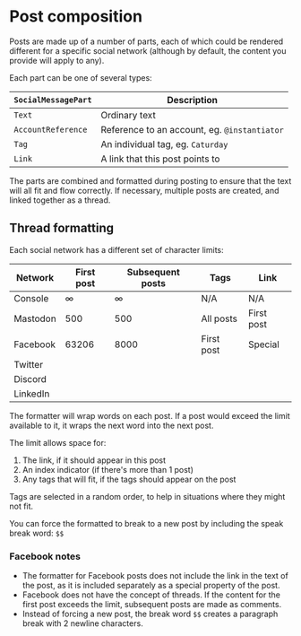# Post composition

Posts are made up of a number of parts, each of which could be rendered different for a specific social network (although by default, the content you provide will apply to any).

Each part can be one of several types:

| `SocialMessagePart` | Description |
|-|-|
| `Text` | Ordinary text |
| `AccountReference` | Reference to an account, eg. `@instantiator` |
| `Tag` | An individual tag, eg. `Caturday` |
| `Link` | A link that this post points to |

The parts are combined and formatted during posting to ensure that the text will all fit and flow correctly. If necessary, multiple posts are created, and linked together as a thread.

## Thread formatting

Each social network has a different set of character limits:

| Network | First post | Subsequent posts | Tags | Link |
|-|-|-|-|-|
| Console | ∞ | ∞ | N/A | N/A |
| Mastodon | 500 | 500 | All posts | First post |
| Facebook | 63206 | 8000 | First post | Special |
| Twitter | | | | |
| Discord | | | | | 
| LinkedIn | | | | |

The formatter will wrap words on each post. If a post would exceed the limit available to it, it wraps the next word into the next post.

The limit allows space for:

1. The link, if it should appear in this post
1. An index indicator (if there's more than 1 post)
1. Any tags that will fit, if the tags should appear on the post

Tags are selected in a random order, to help in situations where they might not fit.

You can force the formatted to break to a new post by including the speak break word: `$$`

### Facebook notes

* The formatter for Facebook posts does not include the link in the text of the post, as it is included separately as a special property of the post.
* Facebook does not have the concept of threads. If the content for the first post exceeds the limit, subsequent posts are made as comments.
* Instead of forcing a new post, the break word `$$` creates a paragraph break with 2 newline characters.
